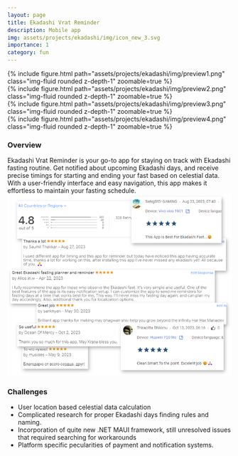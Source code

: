 ```yaml
---
layout: page
title: Ekadashi Vrat Reminder
description: Mobile app
img: assets/projects/ekadashi/img/icon_new_3.svg
importance: 1
category: fun
---
```

<div class="row mt-3">
    <div class="col-sm mt-3 mt-md-0">
        {% include figure.html path="assets/projects/ekadashi/img/preview1.png" class="img-fluid rounded z-depth-1" zoomable=true %}
    </div>
    <div class="col-sm mt-3 mt-md-0">
        {% include figure.html path="assets/projects/ekadashi/img/preview2.png" class="img-fluid rounded z-depth-1" zoomable=true %}
    </div>
    <div class="col-sm mt-3 mt-md-0">
        {% include figure.html path="assets/projects/ekadashi/img/preview3.png" class="img-fluid rounded z-depth-1" zoomable=true %}
    </div>
    <div class="col-sm mt-3 mt-md-0">
        {% include figure.html path="assets/projects/ekadashi/img/preview4.png" class="img-fluid rounded z-depth-1" zoomable=true %}
    </div>
</div>

### Overview
Ekadashi Vrat Reminder is your go-to app for staying on track with Ekadashi fasting routine. Get notified about upcoming Ekadashi days, and receive precise timings for starting and ending your fast based on celestial data. With a user-friendly interface and easy navigation, this app makes it effortless to maintain your fasting schedule.
![Reviews](/assets/projects/ekadashi/img/reviews.png)

### Challenges
* User location based celestial data calculation
* Complicated research for proper Ekadashi days finding rules and naming.  
* Incorporation of quite new .NET MAUI framework, still unresolved issues that required searching for workarounds
* Platform specific pecularities of payment and notification systems.